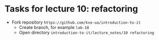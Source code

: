 # Tasks for lecture 10: refactoring

- Fork repository `https://github.com/kse-ua/introduction-to-it`
  - Create branch, for example `lab-10`
  - Open directory `introduction-to-it/lecture_notes/10 refactoring`
